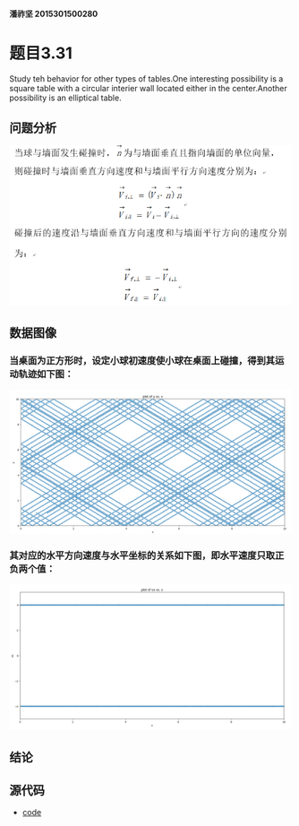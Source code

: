 #### 潘祚坚 2015301500280
# 题目3.31
Study teh behavior for other types of tables.One interesting possibility is a square table with a circular interier wall located either in the center.Another possibility is an elliptical table.
## 问题分析
![exercise09](https://github.com/paaaaaan/Computational_physics_2015301500280/blob/8.0/exercise09.png)
## 数据图像
### 当桌面为正方形时，设定小球初速度使小球在桌面上碰撞，得到其运动轨迹如下图：
![picture1](https://github.com/paaaaaan/Computational_physics_2015301500280/blob/8.0/1.png)
### 其对应的水平方向速度与水平坐标的关系如下图，即水平速度只取正负两个值：
![picture2](https://github.com/paaaaaan/Computational_physics_2015301500280/blob/8.0/2.png)
## 结论
## 源代码
- [code](https://github.com/paaaaaan/Computational_physics_2015301500280/blob/files/code7.0)
